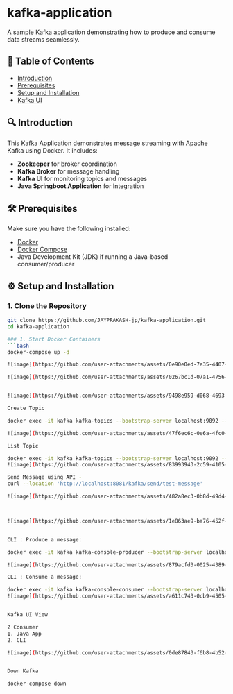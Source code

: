 # kafka-application
A sample Kafka application demonstrating how to produce and consume data streams seamlessly.

## 📑 Table of Contents
- [Introduction](#introduction)
- [Prerequisites](#prerequisites)
- [Setup and Installation](#setup-and-installation)
- [Kafka UI](#kafka-ui)

## 🔍 Introduction
This Kafka Application demonstrates message streaming with Apache Kafka using Docker. 
It includes:
- **Zookeeper** for broker coordination
- **Kafka Broker** for message handling
- **Kafka UI** for monitoring topics and messages
- **Java Springboot Application** for Integration

## 🛠 Prerequisites
Make sure you have the following installed:
- [Docker](https://www.docker.com/products/docker-desktop)
- [Docker Compose](https://docs.docker.com/compose/)
- Java Development Kit (JDK) if running a Java-based consumer/producer

## ⚙️ Setup and Installation

### 1. Clone the Repository
```bash
git clone https://github.com/JAYPRAKASH-jp/kafka-application.git
cd kafka-application

### 1. Start Docker Containers
```bash
docker-compose up -d

![image](https://github.com/user-attachments/assets/0e90e0ed-7e35-4407-af60-56788e7377c8)

![image](https://github.com/user-attachments/assets/0267bc1d-07a1-4756-8a34-0f0a88206c9e)


![image](https://github.com/user-attachments/assets/9498e959-d068-4693-bf39-8af91b728e36)

Create Topic

docker exec -it kafka kafka-topics --bootstrap-server localhost:9092 --create --topic test-topic --partitions 1 --replication-factor 1

![image](https://github.com/user-attachments/assets/47f6ec6c-0e6a-4fc0-82c7-fa30a9046087)

List Topic

docker exec -it kafka kafka-topics --bootstrap-server localhost:9092 --list
![image](https://github.com/user-attachments/assets/83993943-2c59-4105-b1a7-967cb7a95396)

Send Message using API - 
curl --location 'http://localhost:8081/kafka/send/test-message'

![image](https://github.com/user-attachments/assets/482a8ec3-0b8d-49d4-8da9-c4662c89cbee)



![image](https://github.com/user-attachments/assets/1e863ae9-ba76-452f-9350-f3e1c336cc65)


CLI : Produce a message:

docker exec -it kafka kafka-console-producer --bootstrap-server localhost:9092 --topic test-topic

![image](https://github.com/user-attachments/assets/879acfd3-0025-4389-9f68-f8d236541305)

CLI : Consume a message:

docker exec -it kafka kafka-console-consumer --bootstrap-server localhost:9092 --topic test-topic --from-beginning
![image](https://github.com/user-attachments/assets/a611c743-0cb9-4505-a22c-71b2347a961e)


Kafka UI View

2 Consumer
1. Java App
2. CLI 

![image](https://github.com/user-attachments/assets/0de87843-f6b8-4b52-836e-ccf1d3050a95)


Down Kafka

docker-compose down 


